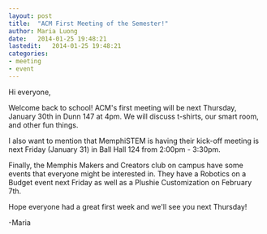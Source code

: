 ```yaml
---
layout: post
title:  "ACM First Meeting of the Semester!"
author: Maria Luong 
date:   2014-01-25 19:48:21 
lastedit:   2014-01-25 19:48:21 
categories: 
- meeting 
- event
---
```


Hi everyone,

Welcome back to school! ACM's first meeting will be next Thursday,
January 30th in Dunn 147 at 4pm. We will discuss t-shirts, our smart
room, and other fun things.

I also want to mention that MemphiSTEM is having their kick-off meeting
is next Friday (January 31) in Ball Hall 124 from 2:00pm - 3:30pm.

Finally, the Memphis Makers and Creators club on campus have some events
that everyone might be interested in. They have a Robotics on a Budget
event next Friday as well as a Plushie Customization on February 7th.

Hope everyone had a great first week and we'll see you next Thursday!


-Maria
